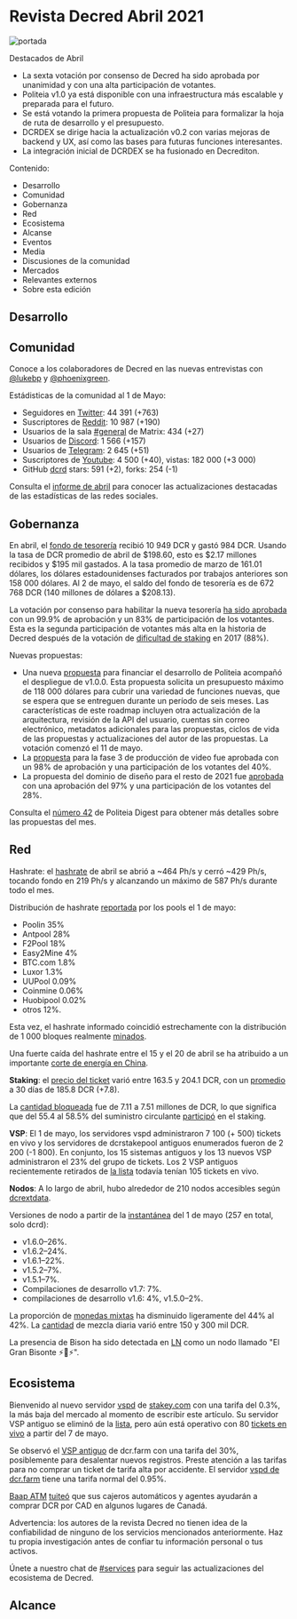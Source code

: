 # Revista Decred Abril 2021

![portada]()

Destacados de Abril

- La sexta votación por consenso de Decred ha sido aprobada por unanimidad y con una alta participación de votantes.
- Politeia v1.0 ya está disponible con una infraestructura más escalable y preparada para el futuro.
- Se está votando la primera propuesta de Politeia para formalizar la hoja de ruta de desarrollo y el presupuesto.
- DCRDEX se dirige hacia la actualización v0.2 con varias mejoras de backend y UX, así como las bases para futuras funciones interesantes.
- La integración inicial de DCRDEX se ha fusionado en Decrediton.

Contenido:
- Desarrollo
- Comunidad
- Gobernanza
- Red
- Ecosistema
- Alcanse
- Eventos
- Media
- Discusiones de la comunidad
- Mercados
- Relevantes externos
- Sobre esta edición

## Desarrollo

## Comunidad

Conoce a los colaboradores de Decred en las nuevas entrevistas con [@lukebp](https://www.youtube.com/watch?v=J6IAjmwkki0) y [@phoenixgreen](https://www.youtube.com/watch?v=WOVUvzsp3Eo).

Estádisticas de la comunidad al 1 de Mayo:

- Seguidores en [Twitter](https://twitter.com/decredproject): 44 391 (+763)
- Suscriptores de [Reddit](https://www.reddit.com/r/decred/): 10 987 (+190)
- Usuarios de la sala [#general](https://chat.decred.org/#/room/#proposals:decred.org) de Matrix: 434 (+27)
- Usuarios de [Discord](https://discord.com/invite/GJ2GXfz): 1 566 (+157)
- Usuarios de [Telegram](https://t.me/Decred): 2 645 (+51)
- Suscriptores de [Youtube](https://www.youtube.com/decredchannel): 4 500 (+40), vistas: 182 000 (+3 000)
- GitHub [dcrd](https://github.com/decred/dcrd) stars: 591 (+2), forks: 254 (-1)

Consulta el [informe de abril](https://decredcommunity.github.io/social-media-stats/posts/20210506.1) para conocer las actualizaciones destacadas de las estadísticas de las redes sociales.

## Gobernanza

En abril, el [fondo de tesorería](https://explorer.dcrdata.org/address/Dcur2mcGjmENx4DhNqDctW5wJCVyT3Qeqkx) recibió 10 949 DCR y gastó 984 DCR. Usando la tasa de DCR promedio de abril de $198.60, esto es $2.17 millones recibidos y $195 mil gastados. A la tasa promedio de marzo de 161.01 dólares, los dólares estadounidenses facturados por trabajos anteriores son 158 000 dólares. Al 2 de mayo, el saldo del fondo de tesorería es de 672 768 DCR (140 millones de dólares a $208.13).

La votación por consenso para habilitar la nueva tesorería [ha sido aprobada](https://explorer.dcrdata.org/agenda/treasury) con un 99.9% de aprobación y un 83% de participación de los votantes. Esta es la segunda participación de votantes más alta en la historia de Decred después de la votación de [dificultad de staking](https://dcrdata.decred.org/agenda/sdiffalgorithm) en 2017 (88%).

Nuevas propuestas: 

- Una nueva [propuesta](https://proposals.decred.org/record/91cfcc8) para financiar el desarrollo de Politeia acompañó el despliegue de v1.0.0. Esta propuesta solicita un presupuesto máximo de 118 000 dólares para cubrir una variedad de funciones nuevas, que se espera que se entreguen durante un período de seis meses. Las características de este roadmap incluyen otra actualización de la arquitectura, revisión de la API del usuario, cuentas sin correo electrónico, metadatos adicionales para las propuestas, ciclos de vida de las propuestas y actualizaciones del autor de las propuestas. La votación comenzó el 11 de mayo.
- La [propuesta](https://proposals-archive.decred.org/proposals/95a1409) para la fase 3 de producción de video fue aprobada con un 98% de aprobación y una participación de los votantes del 40%.
- La propuesta del dominio de diseño para el resto de 2021 fue [aprobada](https://proposals-archive.decred.org/proposals/76eba5a) con una aprobación del 97% y una participación de los votantes del 28%.

Consulta el [número 42](https://blockcommons.red/politeia-digest/issue042/) de Politeia Digest para obtener más detalles sobre las propuestas del mes.

## Red

Hashrate: el [hashrate](https://explorer.dcrdata.org/charts?chart=hashrate&zoom=kmvlwq6x-ko7rp8zy&scale=linear&bin=block&axis=time) de abril se abrió a ~464 Ph/s y cerró ~429 Ph/s, tocando fondo en 219 Ph/s y alcanzando un máximo de 587 Ph/s durante todo el mes.

Distribución de hashrate [reportada](https://miningpoolstats.stream/decred) por los pools el 1 de mayo: 
- Poolin 35%
- Antpool 28%
- F2Pool 18%
- Easy2Mine 4%
- BTC.com 1.8%
- Luxor 1.3%
- UUPool 0.09%
- Coinmine 0.06%
- Huobipool 0.02%
- otros 12%.

Esta vez, el hashrate informado coincidió estrechamente con la distribución de 1 000 bloques realmente [minados](https://miningpoolstats.stream/decred).

Una fuerte caída del hashrate entre el 15 y el 20 de abril se ha atribuido a un importante [corte de energía en China](https://www.reddit.com/r/decred/comments/mvk976/network_hashrate_plummeting/).

**Staking**: el [precio del ticket](https://explorer.dcrdata.org/charts?chart=ticket-price&zoom=kmvlwq6x-ko7rp8zy&bin=window&axis=time&visibility=true-false) varió entre 163.5 y 204.1 DCR, con un [promedio](https://dcrstats.com/) a 30 días de 185.8 DCR (+7.8).

La [cantidad bloqueada](https://explorer.dcrdata.org/charts?chart=ticket-pool-value&zoom=kmvlwq6x-ko7rp8zy&scale=linear&bin=block&axis=time) fue de 7.11 a 7.51 millones de DCR, lo que significa que del 55.4 al 58.5% del suministro circulante [participó](https://explorer.dcrdata.org/charts?chart=stake-participation&zoom=kmvlwq6x-ko7rp8zy&scale=linear&bin=block&axis=time) en el staking.

**VSP**: El 1 de mayo, los servidores vspd administraron 7 100 (+ 500) tickets en vivo y los servidores de dcrstakepool antiguos enumerados fueron de 2 200 (-1 800). En conjunto, los 15 sistemas antiguos y los 13 nuevos VSP administraron el 23% del grupo de tickets. Los 2 VSP antiguos recientemente retirados de [la lista](https://decred.org/vsp/) todavía tenían 105 tickets en vivo.

**Nodos**: A lo largo de abril, hubo alrededor de 210 nodos accesibles según [dcrextdata](https://analytics.planetdecred.org/).

Versiones de nodo a partir de la [instantánea](https://nodes.jholdstock.uk/user_agents) del 1 de mayo (257 en total, solo dcrd): 
- v1.6.0–26%.
- v1.6.2–24%.
- v1.6.1–22%.
- v1.5.2–7%.
- v1.5.1–7%.
- Compilaciones de desarrollo v1.7: 7%.
- compilaciones de desarrollo v1.6: 4%, v1.5.0–2%.

La proporción de [monedas mixtas](https://explorer.dcrdata.org/charts?chart=coin-supply&zoom=kmvlwq6x-ko7rp8zy&bin=day&axis=time&visibility=true-true-true) ha disminuido ligeramente del 44% al 42%. La [cantidad](https://explorer.dcrdata.org/charts?chart=privacy-participation&zoom=jzuht6o0-kqspslc0&bin=day&axis=time&visibility=true-false) de mezcla diaria varió entre 150 y 300 mil DCR.

La presencia de Bison ha sido detectada en [LN](https://ln-map.jholdstock.uk/) como un nodo llamado "El Gran Bisonte ⚡🐂⚡".


## Ecosistema

Bienvenido al nuevo servidor [vspd](https://github.com/decred/vspd) de [stakey.com](https://vspd.stakey.com/) con una tarifa del 0.3%, la más baja del mercado al momento de escribir este artículo. Su servidor VSP antiguo se eliminó de la [lista](https://decred.org/vsp/), pero aún está operativo con 80 [tickets en vivo](https://stakey.com/stats) a partir del 7 de mayo.

Se observó el [VSP antiguo](https://vsp.dcr.farm/) de dcr.farm con una tarifa del 30%, posiblemente para desalentar nuevos registros. Preste atención a las tarifas para no comprar un ticket de tarifa alta por accidente. El servidor [vspd de dcr.farm](https://vsp.dcr.farm/) tiene una tarifa normal del 0.95%.

[Baap ATM](https://baap.app/) [tuiteó](https://twitter.com/baapapp/status/1376975012830326786) que sus cajeros automáticos y agentes ayudarán a comprar DCR por CAD en algunos lugares de Canadá.

Advertencia: los autores de la revista Decred no tienen idea de la confiabilidad de ninguno de los servicios mencionados anteriormente. Haz tu propia investigación antes de confiar tu información personal o tus activos.

Únete a nuestro chat de [#services](https://chat.decred.org/#/room/#services:decred.org) para seguir las actualizaciones del ecosistema de Decred.

## Alcance
